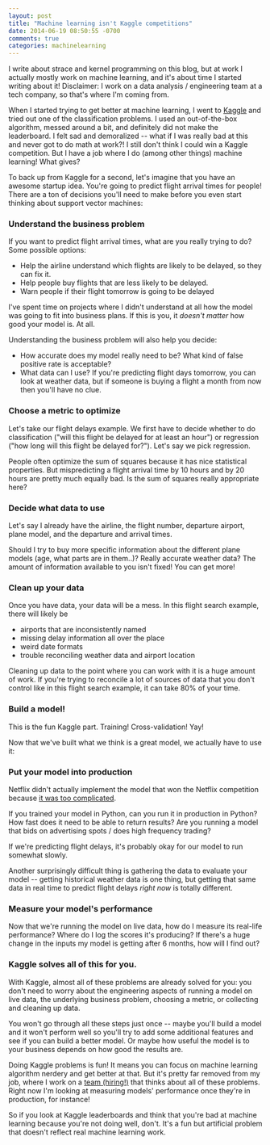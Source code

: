 ```yaml
---
layout: post
title: "Machine learning isn't Kaggle competitions"
date: 2014-06-19 08:50:55 -0700
comments: true
categories: machinelearning
---
```


I write about strace and kernel programming on this blog, but at work
I actually mostly work on machine learning, and it's about time I
started writing about it! Disclaimer: I work on a data analysis /
engineering team at a tech company, so that's where I'm coming from.

When I started trying to get better at machine learning, I went to
[Kaggle](http://www.kaggle.com/) and tried out one of the classification problems. I used an
out-of-the-box algorithm, messed around a bit, and definitely did not
make the leaderboard. I felt sad and demoralized -- what if I
was really bad at this and never got to do math at work?! I still 
don't think I could win a Kaggle competition. But I have a job where I do
(among other things) machine learning! What gives?

To back up from Kaggle for a second, let's imagine that you have an
awesome startup idea. You're going to predict flight arrival times for
people! There are a ton of decisions you'll need to make before you even
start thinking about support vector machines:

### Understand the business problem

If you want to predict flight arrival times, what are you really
trying to do? Some possible options:

* Help the airline understand which flights are likely to be delayed, so
  they can fix it.
* Help people buy flights that are less likely to be delayed.
* Warn people if their flight tomorrow is going to be delayed

I've spent time on projects where I didn't understand at all how the
model was going to fit into business plans. If this is you, it *doesn't
matter* how good your model is. At all.

Understanding the business problem will also help you decide:

* How accurate does my model really need to be? What kind of false
  positive rate is acceptable?
* What data can I use? If you're predicting flight days tomorrow, you
  can look at weather data, but if someone is buying a flight a month
  from now then you'll have no clue.

### Choose a metric to optimize

Let's take our flight delays example. We first have to decide whether to
do classification ("will this flight be delayed for at least an hour")
or regression ("how long will this flight be delayed for?"). Let's say
we pick regression.

People often optimize the sum of squares because it has nice statistical
properties. But mispredicting a flight arrival time by 10 hours and by
20 hours are pretty much equally bad. Is the sum of squares really
appropriate here?

### Decide what data to use

Let's say I already have the airline, the flight number, departure
airport, plane model, and the departure and arrival times.

Should I try to buy more specific information about the different plane
models (age, what parts are in them..)? Really accurate weather data?
The amount of information available to you isn't fixed! You can get
more!


### Clean up your data

Once you have data, your data will be a mess. In this flight search
example, there will likely be

* airports that are inconsistently named
* missing delay information all over the place
* weird date formats
* trouble reconciling weather data and airport location

Cleaning up data to the point where you can work with it is a
huge amount of work. If you're trying to reconcile a lot of sources of
data that you don't control like in this flight search example, it can
take 80% of your time.

### Build a model!

This is the fun Kaggle part. Training! Cross-validation! Yay!

Now that we've built what we think is a great model, we actually have to
use it:

### Put your model into production

Netflix didn't actually implement the model that
won the Netflix competition because
[it was too complicated](http://www.forbes.com/sites/ryanholiday/2012/04/16/what-the-failed-1m-netflix-prize-tells-us-about-business-advice/).

If you trained your model in Python, can you run it in production in
Python? How fast does it need to be able to return results? Are you
running a model that bids on advertising spots / does high frequency
trading?

If we're predicting flight delays, it's probably okay for our model to
run somewhat slowly.

Another surprisingly difficult thing is gathering the data to evaluate
your model -- getting historical weather data is one thing, but getting
that same data in real time to predict flight delays *right now* is
totally different.

### Measure your model's performance

Now that we're running the model on live data, how do I measure its
real-life performance? Where do I log the scores it's producing? If
there's a huge change in the inputs my model is getting after 6 months,
how will I find out?


### Kaggle solves all of this for you.

With Kaggle, almost all of these problems are already solved for you:
you don't need to worry about the engineering aspects of running a
model on live data, the underlying business problem, choosing a metric,
or collecting and cleaning up data.

You won't go through all these steps just once -- maybe you'll build a
model and it won't perform well so you'll try to add some additional
features and see if you can build a better model. Or maybe how useful
the model is to your business depends on how good the results are.

Doing Kaggle problems is fun! It means you can focus on machine
learning algorithm nerdery and get better at that. But it's pretty far
removed from my job, where I work on a
[team (hiring!)](https://stripe.com/jobs#data_engineer) that thinks
about all of these problems. Right now I'm looking at measuring
models' performance once they're in production, for instance!

So if you look at Kaggle leaderboards and think that you're bad at
machine learning because you're not doing well, don't. It's a fun but
artificial problem that doesn't reflect real machine learning work.
